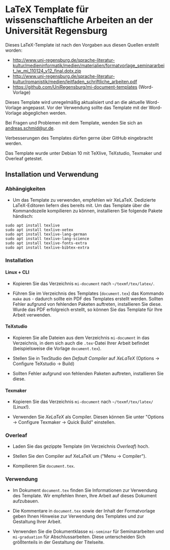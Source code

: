 # LaTeX Template für wissenschaftliche Arbeiten an der Universität Regensburg

Dieses LaTeX-Template ist nach den Vorgaben aus diesen Quellen erstellt worden:    
- http://www.uni-regensburg.de/sprache-literatur-kultur/medieninformatik/medien/materialien/formatvorlage_seminararbeit_iw_mi_110124_v12_final.dotx.zip    
- http://www.uni-regensburg.de/sprache-literatur-kultur/romanistik/medien/leitfaden_schriftliche_arbeiten.pdf
- https://github.com/UniRegensburg/mi-document-templates (Word-Vorlage)

Dieses Template wird unregelmäßig aktualisiert und an die aktuelle Word-Vorlage angepasst. Vor der Verwendung sollte das Template mit der Word-Vorlage abgeglichen werden.

Bei Fragen und Problemen mit dem Template, wenden Sie sich an andreas.schmid@ur.de.

Verbesserungen des Templates dürfen gerne über GitHub eingebracht werden.

Das Template wurde unter Debian 10 mit TeXlive, TeXstudio, Texmaker und Overleaf getestet.

## Installation und Verwendung

### Abhängigkeiten

- Um das Template zu verwenden, empfehlen wir XeLaTeX. Dedizierte LaTeX-Editoren liefern dies bereits mit. Um das Template über die Kommandozeile kompilieren zu können, installieren Sie folgende Pakete händisch:

```
sudo apt install texlive
sudo apt install texlive-xetex
sudo apt install texlive-lang-german
sudo apt install texlive-lang-science
sudo apt install texlive-fonts-extra
sudo apt install texlive-bibtex-extra
```

### Installation

#### Linux + CLI

- Kopieren Sie das Verzeichnis ```mi-document``` nach ```~/texmf/tex/latex/```.

- Führen Sie im Verzeichnis des Templates (```document.tex```) das Kommando ```make``` aus - dadurch sollte ein PDF des Templates erstellt werden. Sollten Fehler aufgrund von fehlenden Paketen auftreten, installieren Sie diese. Wurde das PDF erfolgreich erstellt, so können Sie das Template für Ihre Arbeit verwenden.

#### TeXstudio

- Kopieren Sie alle Dateien aus dem Verzeichnis ```mi-document``` in das Verzeichnis, in dem sich auch die ```.tex```-Datei Ihrer Arbeit befindet (beispielsweise die Vorlage ```document.tex```).

- Stellen Sie in TexStudio den *Default Compiler* auf *XeLaTeX* (Options -> Configure TeXstudio -> Build)

- Sollten Fehler aufgrund von fehlenden Paketen auftreten, installieren Sie diese.

#### Texmaker

- Kopieren Sie das Verzeichnis ```mi-document``` nach ```~/texmf/tex/latex/``` (Linux!).

- Verwenden Sie *XeLaTeX* als Compiler. Diesen können Sie unter "Options -> Configure Texmaker -> Quick Build" einstellen.

### Overleaf

- Laden Sie das gezippte Template (im Verzeichnis *Overleaf*) hoch.

- Stellen Sie den Compiler auf XeLaTeX um ("Menu -> Compiler").

- Kompilieren Sie ```document.tex```.

### Verwendung

- Im Dokument ```document.tex``` finden Sie Informationen zur Verwendung des Template. Wir empfehlen Ihnen, Ihre Arbeit auf dieses Dokument aufzubauen.

- Die Kommentare in ```document.tex``` sowie der Inhalt der Formatvorlage geben Ihnen Hinweise zur Verwendung des Templates und zur Gestaltung Ihrer Arbeit.

- Verwenden Sie die Dokumentklasse ```mi-seminar``` für Seminararbeiten und ```mi-graduation``` für Abschlussarbeiten. Diese unterscheiden Sich größtenteils in der Gestaltung der Titelseite.
